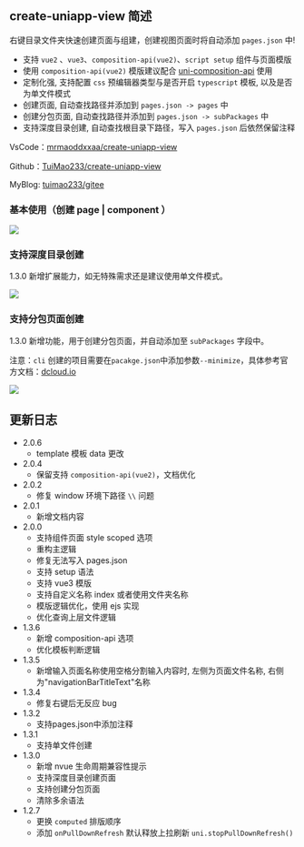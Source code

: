 ## create-uniapp-view 简述

右键目录文件夹快速创建页面与组建，创建视图页面时将自动添加 `pages.json` 中!

- 支持 `vue2` 、`vue3`、`composition-api(vue2)`、`script setup` 组件与页面模版
- 使用 `composition-api(vue2)` 模版建议配合 [uni-composition-api](https://github.com/TuiMao233/uni-composition-api) 使用
- 定制化强, 支持配置 `css` 预编辑器类型与是否开启 `typescript` 模板, 以及是否为单文件模式
- 创建页面, 自动查找路径并添加到 `pages.json -> pages` 中
- 创建分包页面, 自动查找路径并添加到 `pages.json -> subPackages` 中
- 支持深度目录创建, 自动查找根目录下路径，写入 `pages.json` 后依然保留注释



VsCode：[mrmaoddxxaa/create-uniapp-view](https://marketplace.visualstudio.com/items?itemName=mrmaoddxxaa.create-uniapp-view)

Github：[TuiMao233/create-uniapp-view](https://github.com/TuiMao233/create-uniapp-view)

MyBlog: [tuimao233/gitee](https://tuimao233.gitee.io/mao-blog/ruan-jian-kai-fa/qian-duan-bi-ji/01-html-chao-wen-ben-biao-ji-yu-yan.html)

### 基本使用（创建 page | component ）

![](https://pshangcheng.wsandos.com/pic/16015205724578)

### 支持深度目录创建

1.3.0 新增扩展能力，如无特殊需求还是建议使用单文件模式。

![](https://qie-online-sale-qiniu.wsandos.com/exts.gif)

### 支持分包页面创建

1.3.0 新增功能，用于创建分包页面，并自动添加至 `subPackages` 字段中。

注意：`cli` 创建的项目需要在`pacakge.json`中添加参数`--minimize`，具体参考官方文档：[dcloud.io](https://uniapp.dcloud.io/collocation/pages?id=subpackages)

![](https://qie-online-sale-qiniu.wsandos.com/1dddw1334.gif)

## 更新日志
- 2.0.6
  - template 模板 data 更改
- 2.0.4
  - 保留支持 `composition-api(vue2)`，文档优化
- 2.0.2
  - 修复 window 环境下路径 `\\` 问题
- 2.0.1
  - 新增文档内容
- 2.0.0
  - 支持组件页面 style scoped 选项
  - 重构主逻辑
  - 修复无法写入 pages.json
  - 支持 setup 语法
  - 支持 vue3 模版
  - 支持自定义名称 index 或者使用文件夹名称
  - 模版逻辑优化，使用 ejs 实现
  - 优化查询上层文件逻辑
- 1.3.6
  - 新增 composition-api 选项
  - 优化模板判断逻辑
- 1.3.5
  - 新增输入页面名称使用空格分割输入内容时, 左侧为页面文件名称, 右侧为"navigationBarTitleText"名称
- 1.3.4
  - 修复右键后无反应 bug
- 1.3.2
  - 支持pages.json中添加注释
- 1.3.1
  - 支持单文件创建
- 1.3.0
  - 新增 nvue 生命周期兼容性提示
  - 支持深度目录创建页面
  - 支持创建分包页面
  - 清除多余语法
- 1.2.7
  - 更换 `computed` 排版顺序
  - 添加 `onPullDownRefresh` 默认释放上拉刷新 `uni.stopPullDownRefresh()`
